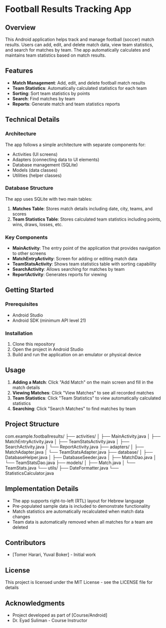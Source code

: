 # Football Results Tracking App

## Overview

This Android application helps track and manage football (soccer) match results. Users can add, edit, and delete match data, view team statistics, and search for matches by team. The app automatically calculates and maintains team statistics based on match results.

## Features

- **Match Management**: Add, edit, and delete football match results
- **Team Statistics**: Automatically calculated statistics for each team
- **Sorting**: Sort team statistics by points
- **Search**: Find matches by team
- **Reports**: Generate match and team statistics reports

## Technical Details

### Architecture

The app follows a simple architecture with separate components for:
- Activities (UI screens)
- Adapters (connecting data to UI elements)
- Database management (SQLite)
- Models (data classes)
- Utilities (helper classes)

### Database Structure

The app uses SQLite with two main tables:
1. **Matches Table**: Stores match details including date, city, teams, and scores
2. **Team Statistics Table**: Stores calculated team statistics including points, wins, draws, losses, etc.

### Key Components

- **MainActivity**: The entry point of the application that provides navigation to other screens
- **MatchEntryActivity**: Screen for adding or editing match data
- **TeamStatsActivity**: Shows team statistics table with sorting capability
- **SearchActivity**: Allows searching for matches by team
- **ReportActivity**: Generates reports for viewing

## Getting Started

### Prerequisites

- Android Studio
- Android SDK (minimum API level 21)

### Installation

1. Clone this repository
2. Open the project in Android Studio
3. Build and run the application on an emulator or physical device

## Usage

1. **Adding a Match**: Click "Add Match" on the main screen and fill in the match details
2. **Viewing Matches**: Click "View Matches" to see all recorded matches
3. **Team Statistics**: Click "Team Statistics" to view automatically calculated statistics
4. **Searching**: Click "Search Matches" to find matches by team

## Project Structure
com.example.footballresults/
├── activities/
│   ├── MainActivity.java
│   ├── MatchEntryActivity.java
│   ├── TeamStatsActivity.java
│   ├── SearchActivity.java
│   └── ReportActivity.java
├── adapters/
│   ├── MatchAdapter.java
│   └── TeamStatsAdapter.java
├── database/
│   ├── DatabaseHelper.java
│   ├── DatabaseSeeder.java
│   ├── MatchDao.java
│   └── TeamStatsDao.java
├── models/
│   ├── Match.java
│   └── TeamStats.java
└── utils/
├── DateFormatter.java
└── StatisticsCalculator.java

## Implementation Details

- The app supports right-to-left (RTL) layout for Hebrew language
- Pre-populated sample data is included to demonstrate functionality
- Match statistics are automatically recalculated when match data changes
- Team data is automatically removed when all matches for a team are deleted

## Contributors

- [Tomer Harari, Yuval Boker] - Initial work

## License

This project is licensed under the MIT License - see the LICENSE file for details

## Acknowledgments

- Project developed as part of [Course/Android]
- Dr. Eyad Suliman - Course Instructor